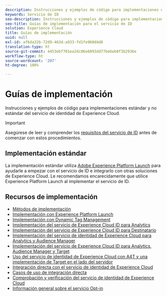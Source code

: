 ```yaml
---
description: Instrucciones y ejemplos de código para implementaciones estándar y no estándar del servicio de identidad de Experience Cloud.
keywords: Servicio de ID
seo-description: Instrucciones y ejemplos de código para implementaciones estándar y no estándar del servicio de identidad de Experience Cloud.
seo-title: Guías de implementación para el servicio de ID
solution: Experience Cloud
title: Guías de implementación
uuid: null
exl-id: af6da32b-72d9-463d-a933-fd1fe960d4d8
translation-type: ht
source-git-commit: 4453ebf701ea2dc06e6093dd77be6eb0f3b2936e
workflow-type: ht
source-wordcount: '207'
ht-degree: 100%

---
```


# Guías de implementación

Instrucciones y ejemplos de código para implementaciones estándar y no estándar del servicio de identidad de Experience Cloud.

>[!IMPORTANT]
>
>Asegúrese de leer y comprender los [requisitos del servicio de ID](../reference/requirements.md) antes de comenzar con estos procedimientos.

## Implementación estándar

La implementación estándar utiliza [Adobe Experience Platform Launch](https://docs.adobe.com/content/help/es-ES/launch/using/overview.html) para ayudarle a empezar con el servicio de ID e integrarlo con otras soluciones de Experience Cloud. Le recomendamos encarecidamente que utilice Experience Platform Launch al implementar el servicio de ID.

## Recursos de implementación

* [Métodos de implementación](implementation-methods.md)
* [Implementación con Experience Platform Launch](ecid-implement-with-launch.md)
* [Implementación con Dynamic Tag Management](standard.md)
* [Implementación del servicio de Experience Cloud ID para Analytics](setup-analytics.md)
* [Implementación del servicio de Experience Cloud ID para Destinatario](setup-target.md)
* [Implementación del servicio de identidad de Experience Cloud para Analytics y Audience Manager](setup-aam-analytics.md)
* [Implementación del servicio de Experience Cloud ID para Analytics, Audience Manager y Target](setup-aam-analytics-target.md)
* [Uso del servicio de identidad de Experience Cloud con A4T y una implementación de Target en el lado del servidor](ecid-a4t-target.md)
* [Integración directa con el servicio de identidad de Experience Cloud](direct-integration.md)
* [Casos de uso de integración directa](direct-integration-examples.md)
* [Comprobación y verificación del servicio de identidad de Experience Cloud](test-verify.md)
* [Información general sobre el servicio Opt-in](opt-in-service/optin-overview.md)
